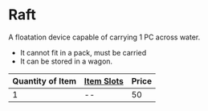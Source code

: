 # Raft
A floatation device capable of carrying 1 PC across water.
- It cannot fit in a pack, must be carried
- It can be stored in a wagon.
 
| Quantity of Item | [Item Slots](../../../../../Player%20Characters/Derived%20Statistics/Item%20Slots.md) | Price |
| ---------------- | ------------------------------------------------------------------------------------- | ----- |
| 1                | --                                                                                    | 50    |
